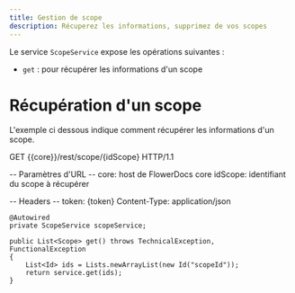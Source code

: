 ```yaml
---
title: Gestion de scope
description: Récuperez les informations, supprimez de vos scopes
---
```


Le service `ScopeService` expose les opérations suivantes :

* `get` : pour récupérer les informations d'un scope 

# Récupération d'un scope

L'exemple ci dessous indique comment récupérer les informations d'un scope.

GET {{core}}/rest/scope/{idScope} HTTP/1.1

-- Paramètres d'URL --
core: host de FlowerDocs core
idScope: identifiant du scope à récupérer

-- Headers --
token: {token}
Content-Type: application/json

	@Autowired
    private ScopeService scopeService;
    
    public List<Scope> get() throws TechnicalException, FunctionalException
    {
		List<Id> ids = Lists.newArrayList(new Id("scopeId"));
		return service.get(ids);
    }
